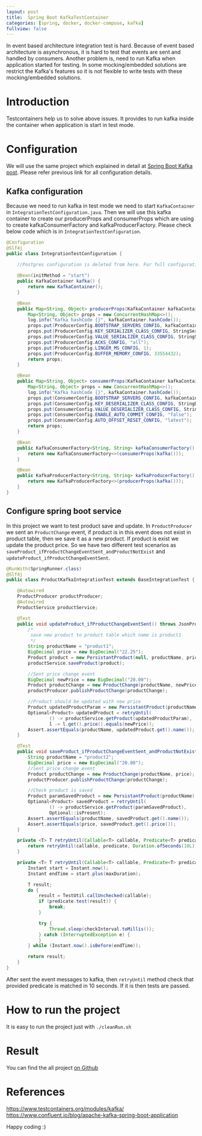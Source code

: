 ```yaml
---
layout: post
title:  Spring Boot KafkaTestContainer
categories: [spring, docker, docker-compose, kafka]
fullview: false
---
```

In event based architecture integration test is hard. Because of event based architecture is asynchronous, it is hard to test that events 
are sent and handled by consumers. Another problem is, need to run Kafka when application started for testing. In some mocking/embedded solutions are
restrict the Kafka's features so it is not flexible to write tests with these mocking/embedded solutions. 

# Introduction

Testcontainers help us to solve above issues. It provides to run kafka inside the container when application is start in test mode.

    
# Configuration  

We will use the same project which explained in detail at [Spring Boot Kafka post](https://muzir.github.io/spring/docker/docker-compose/postgres/2019/05/25/Spring-Boot-Kafka.html#springBootKafkaConfiguration). Please refer previous link for all configuration details.

## Kafka configuration
Because we need to run kafka in test mode we need to start ```KafkaContainer``` in ```IntegrationTestConfiguration.java```. Then we will use this kafka container to create our producerProps and consumerProps 
which are using to create kafkaConsumerFactory and kafkaProducerFactory. Please check below code which is in ```IntegrationTestConfiguration```.

```java
@Configuration
@Slf4j
public class IntegrationTestConfiguration {
	
	//Postgres configuration is deleted from here. For full configuration please refer #Configoration section.

	@Bean(initMethod = "start")
	public KafkaContainer kafka() {
		return new KafkaContainer();
	}

	@Bean
	public Map<String, Object> producerProps(KafkaContainer kafkaContainer) {
		Map<String, Object> props = new ConcurrentHashMap<>();
		log.info("Kafka hashCode {}", kafkaContainer.hashCode());
		props.put(ProducerConfig.BOOTSTRAP_SERVERS_CONFIG, kafkaContainer.getBootstrapServers());
		props.put(ProducerConfig.KEY_SERIALIZER_CLASS_CONFIG, StringSerializer.class);
		props.put(ProducerConfig.VALUE_SERIALIZER_CLASS_CONFIG, StringSerializer.class);
		props.put(ProducerConfig.ACKS_CONFIG, "all");
		props.put(ProducerConfig.LINGER_MS_CONFIG, 1);
		props.put(ProducerConfig.BUFFER_MEMORY_CONFIG, 33554432);
		return props;
	}

	@Bean
	public Map<String, Object> consumerProps(KafkaContainer kafkaContainer) {
		Map<String, Object> props = new ConcurrentHashMap<>();
		log.info("Kafka hashCode {}", kafkaContainer.hashCode());
		props.put(ConsumerConfig.BOOTSTRAP_SERVERS_CONFIG, kafkaContainer.getBootstrapServers());
		props.put(ConsumerConfig.KEY_DESERIALIZER_CLASS_CONFIG, StringDeserializer.class);
		props.put(ConsumerConfig.VALUE_DESERIALIZER_CLASS_CONFIG, StringDeserializer.class);
		props.put(ConsumerConfig.ENABLE_AUTO_COMMIT_CONFIG, "false");
		props.put(ConsumerConfig.AUTO_OFFSET_RESET_CONFIG, "latest");
		return props;
	}

	@Bean
	public KafkaConsumerFactory<String, String> kafkaConsumerFactory() {
		return new KafkaConsumerFactory<>(consumerProps(kafka()));
	}

	@Bean
	public KafkaProducerFactory<String, String> kafkaProducerFactory() {
		return new KafkaProducerFactory<>(producerProps(kafka()));
	}
}

```


## Configure spring boot service 

In this project we want to test product save and update. In ```ProductProducer``` we sent an ```ProductChange``` event, if product is in this event does not exist in product table, then we save it as a new product. If product is exist
we update the product price. So we have two different test scenarios as ```saveProduct_ifProductChangeEventSent_andProductNotExist``` and ```updateProduct_ifProductChangeEventSent```.

```java
@RunWith(SpringRunner.class)
@Slf4j
public class ProductKafkaIntegrationTest extends BaseIntegrationTest {

	@Autowired
	ProductProducer productProducer;
	@Autowired
	ProductService productService;

	@Test
	public void updateProduct_ifProductChangeEventSent() throws JsonProcessingException {
		/*
		 save new product to product table which name is product1
		 */
		String productName = "product1";
		BigDecimal price = new BigDecimal("22.25");
		Product product = new PersistantProduct(null, productName, price);
		productService.saveProduct(product);

		//Sent price change event
		BigDecimal newPrice = new BigDecimal("20.00");
		Product productChange = new ProductChange(productName, newPrice);
		productProducer.publishProductChange(productChange);

		//Product should be updated with new price
		Product updatedProductParam = new PersistantProduct(productName);
		Optional<Product> updatedProduct = retryUntil(
				() -> productService.getProduct(updatedProductParam),
				l -> l.get().price().equals(newPrice));
		Assert.assertEquals(productName, updatedProduct.get().name());
	}

	@Test
	public void saveProduct_ifProductChangeEventSent_andProductNotExist() throws JsonProcessingException {
		String productName = "product2";
		BigDecimal price = new BigDecimal("20.00");
		//Sent price change event
		Product productChange = new ProductChange(productName, price);
		productProducer.publishProductChange(productChange);

		//Check product is saved
		Product paramSavedProduct = new PersistantProduct(productName);
		Optional<Product> savedProduct = retryUntil(
				() -> productService.getProduct(paramSavedProduct),
				Optional::isPresent);
		Assert.assertEquals(productName, savedProduct.get().name());
		Assert.assertEquals(price, savedProduct.get().price());
	}

	private <T> T retryUntil(Callable<T> callable, Predicate<T> predicate) {
		return retryUntil(callable, predicate, Duration.ofSeconds(10L), Duration.ofMillis(100L));
	}

	private <T> T retryUntil(Callable<T> callable, Predicate<T> predicate, Duration maxDuration, Duration checkInterval) {
		Instant start = Instant.now();
		Instant endTime = start.plus(maxDuration);

		T result;
		do {
			result = TestUtil.callUnchecked(callable);
			if (predicate.test(result)) {
				break;
			}

			try {
				Thread.sleep(checkInterval.toMillis());
			} catch (InterruptedException e) {
			}
		} while (Instant.now().isBefore(endTime));

		return result;
	}
}

```

After sent the event messages to kafka, then ```retryUntil``` method check that provided predicate is matched in 10 seconds. If it is then tests are passed. 

# How to run the project

It is easy to run the project just with ```./cleanRun.sh```

# Result

You can find the all project [on Github](https://github.com/muzir/softwareLabs/tree/master/spring-boot-kafka)

# References

https://www.testcontainers.org/modules/kafka/
https://www.confluent.io/blog/apache-kafka-spring-boot-application

Happy coding :) 
